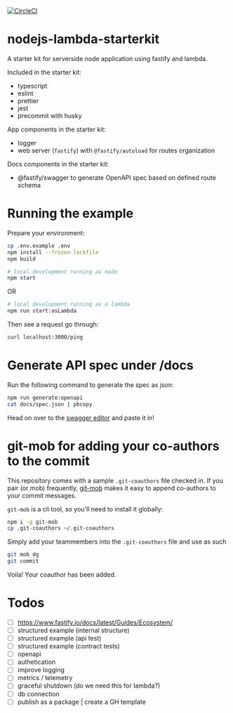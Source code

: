 [![CircleCI](https://dl.circleci.com/status-badge/img/gh/jessicamann/nodejs-lambda-starterkit/tree/main.svg?style=svg)](https://dl.circleci.com/status-badge/redirect/gh/jessicamann/nodejs-lambda-starterkit/tree/main)

# nodejs-lambda-starterkit

A starter kit for serverside node application using fastify and lambda.

Included in the starter kit:

- typescript
- eslint
- prettier
- jest
- precommit with husky

App components in the starter kit:

- logger
- web server (`fastify`) with `@fastify/autoload` for routes organization

Docs components in the starter kit:

- @fastify/swagger to generate OpenAPI spec based on defined route schema

# Running the example

Prepare your environment:

```bash
cp .env.example .env
npm install --frozen-lockfile
npm build
```

```bash
# local development running as node
npm start
```

OR

```bash
# local development running as a lambda
npm run start:asLambda
```

Then see a request go through:

```bash
curl localhost:3000/ping
```

# Generate API spec under /docs

Run the following command to generate the spec as json:

```bash
npm run generate:openapi
cat docs/spec.json | pbcopy
```

Head on over to the [swagger editor](https://editor-next.swagger.io/) and paste it in!

# git-mob for adding your co-authors to the commit

This repository comes with a sample `.git-coauthors` file checked in. If you pair (or mob) frequently, [git-mob](https://www.npmjs.com/package/git-mob#add-co-author-from-github) makes it easy to append co-authors to your commit messages.

`git-mob` is a cli tool, so you'll need to install it globally:

```bash
npm i -g git-mob
cp .git-coauthors ~/.git-coauthors
```

Simply add your teammembers into the `.git-coauthors` file and use as such

```bash
git mob dg
git commit
```

Voila! Your coauthor has been added.

# Todos

- [ ] https://www.fastify.io/docs/latest/Guides/Ecosystem/
- [ ] structured example (internal structure)
- [ ] structured example (api test)
- [ ] structured example (contract tests)
- [ ] openapi
- [ ] authetication
- [ ] improve logging
- [ ] metrics / telemetry
- [ ] graceful shutdown (do we need this for lambda?)
- [ ] db connection
- [ ] publish as a package | create a GH template
